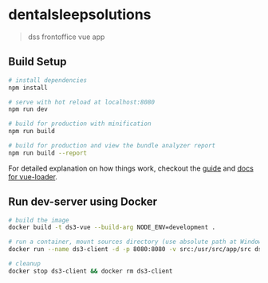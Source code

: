 # dentalsleepsolutions

> dss frontoffice vue app

## Build Setup

``` bash
# install dependencies
npm install

# serve with hot reload at localhost:8080
npm run dev

# build for production with minification
npm run build

# build for production and view the bundle analyzer report
npm run build --report
```

For detailed explanation on how things work, checkout the [guide](http://vuejs-templates.github.io/webpack/) and [docs for vue-loader](http://vuejs.github.io/vue-loader).

## Run dev-server using Docker

```bash
# build the image
docker build -t ds3-vue --build-arg NODE_ENV=development .

# run a container, mount sources directory (use absolute path at Windows)
docker run --name ds3-client -d -p 8080:8080 -v src:/usr/src/app/src ds3-vue

# cleanup
docker stop ds3-client && docker rm ds3-client
```
